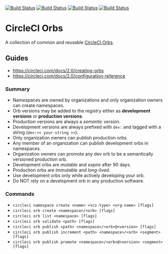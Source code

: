 [![Build Status][circleci-image]][circleci-url]
[![Build Status][devops-orb-image]][devops-orb-url]
[![Build Status][golang-orb-image]][golang-orb-url]
[![Build Status][node-orb-image]][node-orb-url]

# CircleCI Orbs

A collection of common and reusable [CircleCI Orbs](https://circleci.com/orbs).

## Guides

  - https://circleci.com/docs/2.0/creating-orbs
  - https://circleci.com/docs/2.0/configuration-reference

### Summary

  - Namespaces are owned by organizations and only organization owners can create namespaces.
  - Orb versions may be added to the registry either as **development versions** or **production versions**.
  - Production versions are always a *semantic version*.
  - Development versions are always prefixed with `dev:` and tagged with a string (`dev:<< your-string >>`).
  - Only organization owners can publish production orbs.
  - Any member of an organization can publish development orbs in namespaces.
  - Organization owners can promote any dev orb to be a semantically versioned production orb.
  - Development orbs are *mutable* and *expire* after 90 days.
  - Production orbs are *immutable* and *long-lived*.
  - Use development orbs only while actively developing your orb.
  - Do NOT rely on a development orb in any production software.

### Commands

  - `circleci namespace create <name> <vcs-type> <org-name> [flags]`
  - `circleci orb create <namespace>/<orb> [flags]`
  - `circleci orb list <namespace> [flags]`
  - `circleci orb validate <path> [flags]`
  - `circleci orb publish <path> <namespace>/<orb>@<version> [flags]`
  - `circleci orb publish increment <path> <namespace>/<orb> <segment> [flags]`
  - `circleci orb publish promote <namespace>/<orb>@<version> <segment> [flags]`


[circleci-url]: https://circleci.com/gh/moorara/circleci-orbs/tree/master
[circleci-image]: https://circleci.com/gh/moorara/circleci-orbs/tree/master.svg?style=shield
[devops-orb-url]: https://circleci.com/orbs/registry/orb/moorara/devops
[devops-orb-image]: https://img.shields.io/endpoint.svg?url=https://badges.circleci.io/orb/moorara/devops
[golang-orb-url]: https://circleci.com/orbs/registry/orb/moorara/golang
[golang-orb-image]: https://img.shields.io/endpoint.svg?url=https://badges.circleci.io/orb/moorara/golang
[node-orb-url]: https://circleci.com/orbs/registry/orb/moorara/node
[node-orb-image]: https://img.shields.io/endpoint.svg?url=https://badges.circleci.io/orb/moorara/node
